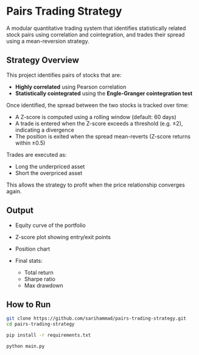 # Pairs Trading Strategy

A modular quantitative trading system that identifies statistically related stock pairs using correlation and cointegration, and trades their spread using a mean-reversion strategy.

## Strategy Overview

This project identifies pairs of stocks that are:

- **Highly correlated** using Pearson correlation
- **Statistically cointegrated** using the **Engle-Granger cointegration test**

Once identified, the spread between the two stocks is tracked over time:

- A Z-score is computed using a rolling window (default: 60 days)
- A trade is entered when the Z-score exceeds a threshold (e.g. ±2), indicating a divergence
- The position is exited when the spread mean-reverts (Z-score returns within ±0.5)

Trades are executed as:

- Long the underpriced asset
- Short the overpriced asset

This allows the strategy to profit when the price relationship converges again.

## Output

- Equity curve of the portfolio  
- Z-score plot showing entry/exit points  
- Position chart  
- Final stats:
  
  - Total return
  - Sharpe ratio
  - Max drawdown

## How to Run

```bash
git clone https://github.com/sarihammad/pairs-trading-strategy.git
cd pairs-trading-strategy

pip install -r requirements.txt

python main.py
